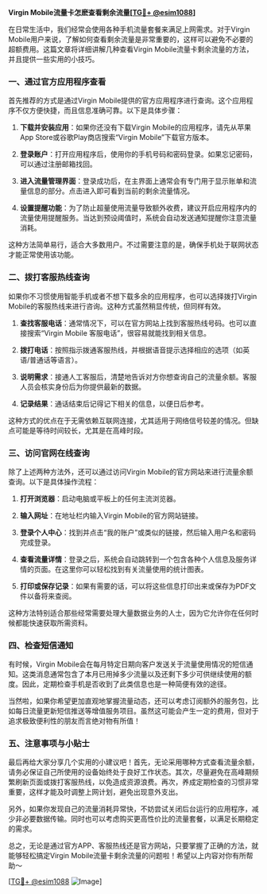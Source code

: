 **Virgin Mobile流量卡怎麽查看剩余流量[[TG💪+ @esim1088](https://t.me/s/esim1088)]**

在日常生活中，我们经常会使用各种手机流量套餐来满足上网需求。对于Virgin Mobile用户来说，了解如何查看剩余流量是非常重要的，这样可以避免不必要的超额费用。这篇文章将详细讲解几种查看Virgin Mobile流量卡剩余流量的方法，并且提供一些实用的小技巧。

### 一、通过官方应用程序查看

首先推荐的方式是通过Virgin Mobile提供的官方应用程序进行查询。这个应用程序不仅方便快捷，而且信息准确可靠。以下是具体步骤：

1. **下载并安装应用**：如果你还没有下载Virgin Mobile的应用程序，请先从苹果App Store或谷歌Play商店搜索“Virgin Mobile”下载官方版本。
   
2. **登录账户**：打开应用程序后，使用你的手机号码和密码登录。如果忘记密码，可以通过注册邮箱找回。

3. **进入流量管理界面**：登录成功后，在主界面上通常会有专门用于显示账单和流量信息的部分。点击进入即可看到当前的剩余流量情况。

4. **设置提醒功能**：为了防止超量使用流量导致额外收费，建议开启应用程序内的流量使用提醒服务。当达到预设阈值时，系统会自动发送通知提醒你注意流量消耗。

这种方法简单易行，适合大多数用户。不过需要注意的是，确保手机处于联网状态才能正常使用该功能。

### 二、拨打客服热线查询

如果你不习惯使用智能手机或者不想下载多余的应用程序，也可以选择拨打Virgin Mobile的客服热线来进行咨询。这种方式虽然稍显传统，但同样有效。

1. **查找客服电话**：通常情况下，可以在官方网站上找到客服热线号码。也可以直接搜索“Virgin Mobile 客服电话”，很容易就能找到相关信息。

2. **拨打电话**：按照指示拨通客服热线，并根据语音提示选择相应的选项（如英语/普通话等语言）。

3. **说明需求**：接通人工客服后，清楚地告诉对方你想查询自己的流量余额。客服人员会核实身份后为你提供最新的数据。

4. **记录结果**：通话结束后记得记下相关的信息，以便日后参考。

这种方式的优点在于无需依赖互联网连接，尤其适用于网络信号较差的情况。但缺点可能是等待时间较长，尤其是在高峰时段。

### 三、访问官网在线查询

除了上述两种方法外，还可以通过访问Virgin Mobile的官方网站来进行流量余额查询。以下是具体操作流程：

1. **打开浏览器**：启动电脑或平板上的任何主流浏览器。

2. **输入网址**：在地址栏内输入Virgin Mobile的官方网站链接。

3. **登录个人中心**：找到并点击“我的账户”或类似的链接，然后输入用户名和密码完成登录。

4. **查看流量详情**：登录之后，系统会自动跳转到一个包含各种个人信息及服务详情的页面。在这里你可以轻松找到有关流量使用的统计图表。

5. **打印或保存记录**：如果有需要的话，可以将这些信息打印出来或保存为PDF文件以备将来查阅。

这种方法特别适合那些经常需要处理大量数据业务的人士，因为它允许你在任何时候都能快速获取所需资料。

### 四、检查短信通知

有时候，Virgin Mobile会在每月特定日期向客户发送关于流量使用情况的短信通知。这类消息通常包含了本月已用掉多少流量以及还剩下多少可供继续使用的额度。因此，定期检查手机是否收到了此类信息也是一种简便有效的途径。

当然啦，如果你希望更加直观地掌握流量动态，还可以考虑订阅额外的服务包，比如每日流量更新短信推送等增值服务项目。虽然这可能会产生一定的费用，但对于追求极致便利性的朋友而言绝对物有所值！

### 五、注意事项与小贴士

最后再给大家分享几个实用的小建议吧！首先，无论采用哪种方式查看流量余额，请务必保证自己所使用的设备始终处于良好工作状态。其次，尽量避免在高峰期频繁刷新页面或拨打客服热线，以免造成资源浪费。再次，养成定期检查的习惯非常重要，这样才能及时调整上网计划，避免出现意外支出。

另外，如果你发现自己的流量消耗异常快，不妨尝试关闭后台运行的应用程序，减少非必要数据传输。同时也可以考虑购买更高性价比的流量套餐，以满足长期稳定的需求。

总之，无论是通过官方APP、客服热线还是官方网站，只要掌握了正确的方法，就能够轻松搞定Virgin Mobile流量卡剩余流量的问题啦！希望以上内容对你有所帮助～

[[TG💪+ @esim1088](https://t.me/s/esim1088) ![Image](https://i.postimg.cc/4NQfJmqS/Snipaste-2025-05-13-00-14-12.png)]